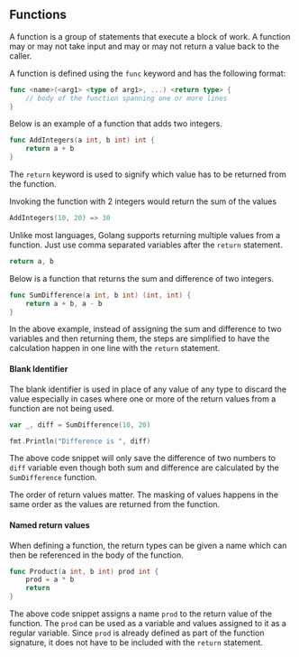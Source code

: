 ## Functions

A function is a group of statements that execute a block of work. A function may or may not take input and may or may not return a value back to the caller.

A function is defined using the `func` keyword and has the following format:

```go
func <name>(<arg1> <type of arg1>, ...) <return type> {
    // body of the function spanning one or more lines
}
```

Below is an example of a function that adds two integers.

```go
func AddIntegers(a int, b int) int {
    return a + b
}
```

The `return` keyword is used to signify which value has to be returned from the function.

Invoking the function with 2 integers would return the sum of the values

```go
AddIntegers(10, 20) => 30
```

Unlike most languages, Golang supports returning multiple values from a function. Just use comma separated variables after the `return` statement.

```go
return a, b
```

Below is a function that returns the sum and difference of two integers.

```go
func SumDifference(a int, b int) (int, int) {
    return a + b, a - b
}
```

In the above example, instead of assigning the sum and difference to two variables and then returning them, the steps are simplified to have the calculation happen in one line with the `return` statement.


#### Blank Identifier

The blank identifier is used in place of any value of any type to discard the value especially in cases where one or more of the return values from a function are not being used.

```go
var _, diff = SumDifference(10, 20)

fmt.Println("Difference is ", diff)
```

The above code snippet will only save the difference of two numbers to `diff` variable even though both sum and difference are calculated by the `SumDifference` function.

The order of return values matter. The masking of values happens in the same order as the values are returned from the function.

#### Named return values

When defining a function, the return types can be given a name which can then be referenced in the body of the function.

```go
func Product(a int, b int) prod int {
    prod = a * b
    return
}
```

The above code snippet assigns a name `prod` to the return value of the function. The `prod` can be used as a variable and values assigned to it as a regular variable. Since `prod` is already defined as part of the function signature, it does not have to be included with the `return` statement.

